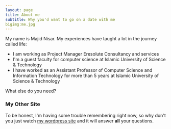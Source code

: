 ```yaml
---
layout: page
title: About me
subtitle: Why you'd want to go on a date with me
bigimg:me.jpg
---
```


My name is Majid Nisar. My experiences have taught a lot in the journey called life:

- I am working as Project Manager Eresolute Consultancy and services
- I'm a guest faculty for computer science at Islamic University of Science & Technology
- I have worked as an Assistant Professor of Computer Science and Information Technology for more than 5 years at Islamic University of Science & Technology

What else do you need?

### My Other Site

To be honest, I'm having some trouble remembering right now, so why don't you just watch [my wordpress site](http://majidnisar.wordpress.com) and it will answer **all** your questions.
